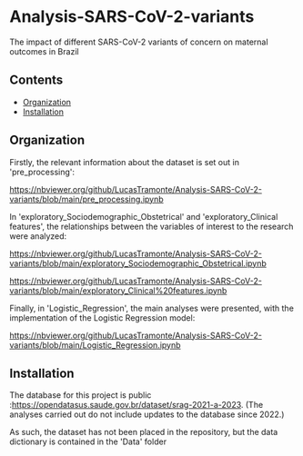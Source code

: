 # Analysis-SARS-CoV-2-variants
 The impact of different SARS-CoV-2 variants of concern on maternal outcomes in Brazil

 ## Contents
- [Organization](#Organization)
- [Installation](#installation)

## Organization

Firstly, the relevant information about the dataset is set out in 'pre_processing':

https://nbviewer.org/github/LucasTramonte/Analysis-SARS-CoV-2-variants/blob/main/pre_processing.ipynb

In 'exploratory_Sociodemographic_Obstetrical' and 'exploratory_Clinical features', the relationships between the variables of interest to the research were analyzed:

https://nbviewer.org/github/LucasTramonte/Analysis-SARS-CoV-2-variants/blob/main/exploratory_Sociodemographic_Obstetrical.ipynb

https://nbviewer.org/github/LucasTramonte/Analysis-SARS-CoV-2-variants/blob/main/exploratory_Clinical%20features.ipynb



Finally, in 'Logistic_Regression', the main analyses were presented, with the implementation of the Logistic Regression model: 

https://nbviewer.org/github/LucasTramonte/Analysis-SARS-CoV-2-variants/blob/main/Logistic_Regression.ipynb


## Installation

The database for this project is public :https://opendatasus.saude.gov.br/dataset/srag-2021-a-2023.
(The analyses carried out do not include updates to the database since 2022.)

As such, the dataset has not been placed in the repository, but the data dictionary is contained in the 'Data' folder
